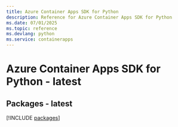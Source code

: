 ```yaml
---
title: Azure Container Apps SDK for Python
description: Reference for Azure Container Apps SDK for Python
ms.date: 07/01/2025
ms.topic: reference
ms.devlang: python
ms.service: containerapps
---
```

# Azure Container Apps SDK for Python - latest
## Packages - latest
[!INCLUDE [packages](container-apps-index.md)]